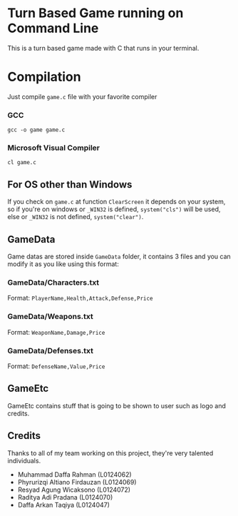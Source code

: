 # Turn Based Game running on Command Line
This is a turn based game made with C that runs in your terminal.

# Compilation

Just compile `game.c` file with your favorite compiler
### GCC
`gcc -o game game.c`
### Microsoft Visual Compiler
`cl game.c`

## For OS other than Windows
If you check on `game.c`	 at function `ClearScreen` it depends on your system, so if you're on windows or `_WIN32` is defined, `system("cls")` will be used, else or `_WIN32` is not defined, `system("clear")`.

## GameData
Game datas are stored inside `GameData` folder, it contains 3 files and you can modify it as you like using this format:
### GameData/Characters.txt
Format: `PlayerName,Health,Attack,Defense,Price`
### GameData/Weapons.txt
Format: `WeaponName,Damage,Price`
### GameData/Defenses.txt
Format: `DefenseName,Value,Price`


## GameEtc
GameEtc contains stuff that is going to be shown to user such as logo and credits.

## Credits
Thanks to all of my team working on this project, they're very talented individuals.
* Muhammad Daffa Rahman (L0124062)
* Phyrurizqi Altiano Firdauzan (L0124069)
* Resyad Agung Wicaksono (L0124072)
* Raditya Adi Pradana (L0124070)
* Daffa Arkan Taqiya (L0124047)
